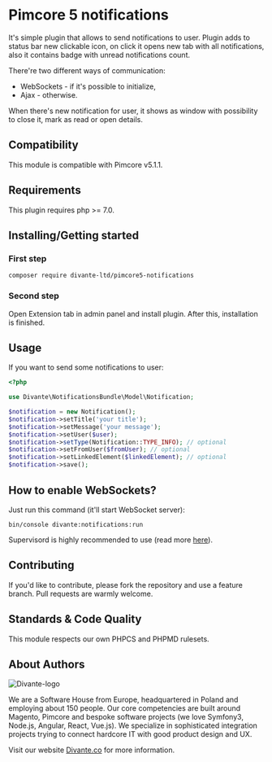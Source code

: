 # Pimcore 5 notifications

It's simple plugin that allows to send notifications to user. 
Plugin adds to status bar new clickable icon, on click it opens
new tab with all notifications, also it contains badge with unread
notifications count.

There're two different ways of communication:
- WebSockets - if it's possible to initialize,
- Ajax - otherwise.

When there's new notification for user, it shows as window
with possibility to close it, mark as read or open details.

## Compatibility
This module is compatible with Pimcore v5.1.1.

## Requirements
This plugin requires php >= 7.0.

## Installing/Getting started
### First step
```
composer require divante-ltd/pimcore5-notifications
```
### Second step
Open Extension tab in admin panel and install plugin. After this, installation is finished.

## Usage
If you want to send some notifications to user:
```php
<?php

use Divante\NotificationsBundle\Model\Notification;

$notification = new Notification();
$notification->setTitle('your title');
$notification->setMessage('your message');
$notification->setUser($user);
$notification->setType(Notification::TYPE_INFO); // optional
$notification->setFromUser($fromUser); // optional
$notification->setLinkedElement($linkedElement); // optional
$notification->save();
```

## How to enable WebSockets?
Just run this command (it'll start WebSocket server):
```
bin/console divante:notifications:run
```
Supervisord is highly recommended to use (read more [here](http://socketo.me/docs/deploy#supervisor)).

## Contributing
If you'd like to contribute, please fork the repository and use a feature branch. Pull requests are warmly welcome.

## Standards & Code Quality
This module respects our own PHPCS and PHPMD rulesets.

## About Authors
![Divante-logo](http://divante.co///logo_1.png "Divante")

We are a Software House from Europe, headquartered in Poland and employing about 150 people. Our core competencies are built around Magento, Pimcore and bespoke software projects (we love Symfony3, Node.js, Angular, React, Vue.js). We specialize in sophisticated integration projects trying to connect hardcore IT with good product design and UX.

Visit our website [Divante.co](https://divante.co/ "Divante.co") for more information.
